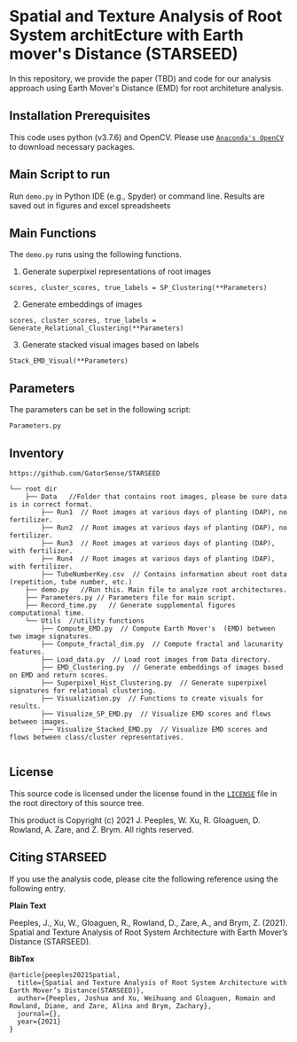 # Spatial and Texture Analysis of Root System architEcture with Earth mover's Distance (STARSEED)


In this repository, we provide the paper (TBD) and code for our analysis approach using Earth Mover's Distance (EMD) for root architeture analysis.

## Installation Prerequisites

This code uses python (v3.7.6) and OpenCV. 
Please use [`Anaconda's OpenCV`](https://anaconda.org/conda-forge/opencv) to download necessary packages.

## Main Script to run

Run `demo.py` in Python IDE (e.g., Spyder) or command line.
Results are saved out in figures and excel spreadsheets

## Main Functions

The `demo.py` runs using the following functions. 

1. Generate superpixel representations of root images  

```scores, cluster_scores, true_labels = SP_Clustering(**Parameters)```

2. Generate embeddings of images

 ```scores, cluster_scores, true_labels = Generate_Relational_Clustering(**Parameters)```

3. Generate stacked visual images based on labels 

```Stack_EMD_Visual(**Parameters)```


## Parameters
The parameters can be set in the following script:

```Parameters.py```

## Inventory

```
https://github.com/GatorSense/STARSEED

└── root dir
    ├── Data   //Folder that contains root images, please be sure data is in correct format.
        ├── Run1  // Root images at various days of planting (DAP), no fertilizer.
        ├── Run2  // Root images at various days of planting (DAP), no fertilizer.
        ├── Run3  // Root images at various days of planting (DAP), with fertilizer.
        ├── Run4  // Root images at various days of planting (DAP), with fertilizer.
        ├── TubeNumberKey.csv  // Contains information about root data (repetition, tube number, etc.) 
    ├── demo.py   //Run this. Main file to analyze root architectures.
    ├── Parameters.py // Parameters file for main script.
    ├── Record_time.py   // Generate supplemental figures computational time.
    └── Utils  //utility functions
        ├── Compute_EMD.py  // Compute Earth Mover's  (EMD) between two image signatures.
        ├── Compute_fractal_dim.py  // Compute fractal and lacunarity features.
        ├── Load_data.py  // Load root images from Data directory.
        ├── EMD_Clustering.py  // Generate embeddings of images based on EMD and return scores.
        ├── Superpixel_Hist_Clustering.py  // Generate superpixel signatures for relational clustering. 
        ├── Visualization.py  // Functions to create visuals for results. 
        ├── Visualize_SP_EMD.py  // Visualize EMD scores and flows between images.
        ├── Visualize_Stacked_EMD.py  // Visualize EMD scores and flows between class/cluster representatives.
     
```

## License

This source code is licensed under the license found in the [`LICENSE`](LICENSE) file in the root directory of this source tree.

This product is Copyright (c) 2021 J. Peeples, W. Xu, R. Gloaguen, D. Rowland, A. Zare, and Z. Brym. All rights reserved.

## <a name="CitingHist"></a>Citing STARSEED

If you use the analysis code, please cite the following reference using the following entry.

**Plain Text**

Peeples, J., Xu, W., Gloaguen, R., Rowland, D., Zare, A., and Brym, Z. (2021). 
Spatial and Texture Analysis of Root System Architecture with Earth Mover’s Distance (STARSEED).

**BibTex**
```
@article{peeples2021Spatial,
  title={Spatial and Texture Analysis of Root System Architecture with Earth Mover’s Distance(STARSEED)},
  author={Peeples, Joshua and Xu, Weihuang and Gloaguen, Romain and Rowland, Diane, and Zare, Alina and Brym, Zachary},
  journal={},
  year={2021}
}
```

